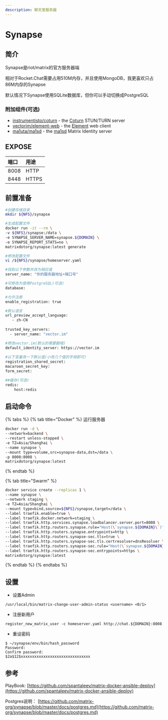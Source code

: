 ```yaml
---
description: 聊天室服务器
---
```


# Synapse

## 简介

Synapse是riot/matrix的官方服务器端

相对于Rocket.Chat需要占用510M内存，并且使用MongoDB，我更喜欢只占86M内存的Synapse

默认情况下Synapse使用SQLite数据库，但你可以手动切换成PostgreSQL



### 附加组件\(可选\)

* [instrumentisto/coturn](https://hub.docker.com/r/instrumentisto/coturn/) - the [Coturn](https://github.com/coturn/coturn) STUN/TURN server
* [vectorim/element-web](https://hub.docker.com/r/vectorim/element-web/) - the [Element](https://element.io/) web client 
* [ma1uta/ma1sd](https://hub.docker.com/r/ma1uta/ma1sd/) - the [ma1sd](https://github.com/ma1uta/ma1sd) Matrix Identity server

## EXPOSE

| 端口 | 用途 |
| :--- | :--- |
| 8008 | HTTP |
| 8448 | HTTPS |



## 前置准备

```bash
#创建存储目录
mkdir ${NFS}/synapse

#生成配置文件
docker run -it --rm \
-v ${NFS}/synapse:/data \
-e SYNAPSE_SERVER_NAME=synapse.${DOMAIN} \
-e SYNAPSE_REPORT_STATS=no \
matrixdotorg/synapse:latest generate

#修改配置文件
vi /${NFS}/synapse/homeserver.yaml

#找到以下参数并改为相应值
server_name: "你的服务器地址+端口号"

#可修改为使用PostgreSQL(可选)
database: 

#允许注册
enable_registration: true

#默认语言
url_preview_accept_language:
   - zh-CN
   
trusted_key_servers:
  - server_name: "vector.im"

#修改vector.im(默认的需要翻墙)
default_identity_server: https://vector.im
   
#以下变量改一下默认值(小改几个值的字母即可)
registration_shared_secret:
macaroon_secret_key:
form_secret:

##缓存(可选)
redis:
	host:redis
```

## 启动命令  

{% tabs %}
{% tab title="Docker" %}
运行服务器

```bash
docker run -d \
--network=backend \
--restart unless-stopped \
-e TZ=Asia/Shanghai \
--name synapse \
--mount type=volume,src=synapse-data,dst=/data \
-p 8008:8008 \
matrixdotorg/synapse:latest
```
{% endtab %}

{% tab title="Swarm" %}
```bash
docker service create --replicas 1 \
--name synapse \
--network staging \
-e TZ=Asia/Shanghai \
--mount type=bind,source=${NFS}/synapse,target=/data \
--label traefik.enable=true \
--label traefik.docker.network=staging \
--label traefik.http.services.synapse.loadbalancer.server.port=8008 \
--label traefik.http.routers.synapse.rule="Host(\`synapse.${DOMAIN}\`)" \
--label traefik.http.routers.synapse.entrypoints=http \
--label traefik.http.routers.synapse-sec.tls=true \
--label traefik.http.routers.synapse-sec.tls.certresolver=dnsResolver \
--label traefik.http.routers.synapse-sec.rule="Host(\`synapse.${DOMAIN}\`)" \
--label traefik.http.routers.synapse-sec.entrypoints=https \
matrixdotorg/synapse:latest
```
{% endtab %}
{% endtabs %}



## 设置

* 设置Admin

```text
/usr/local/bin/matrix-change-user-admin-status <username> <0/1>
```

* 注册新用户

```text
register_new_matrix_user -c homeserver.yaml http://chat.${DOMAIN}:8008
```

* 重设密码

```text
$ ~/synapse/env/bin/hash_password
Password:
Confirm password:
$2a$12$xxxxxxxxxxxxxxxxxxxxxxxxxxxxxxx
```

## 参考

PlayBook: [https://github.com/spantaleev/matrix-docker-ansible-deploy](https://github.com/spantaleev/matrix-docker-ansible-deploy)

Postgres说明： [https://github.com/matrix-org/synapse/blob/master/docs/postgres.md](https://github.com/matrix-org/synapse/blob/master/docs/postgres.md)

